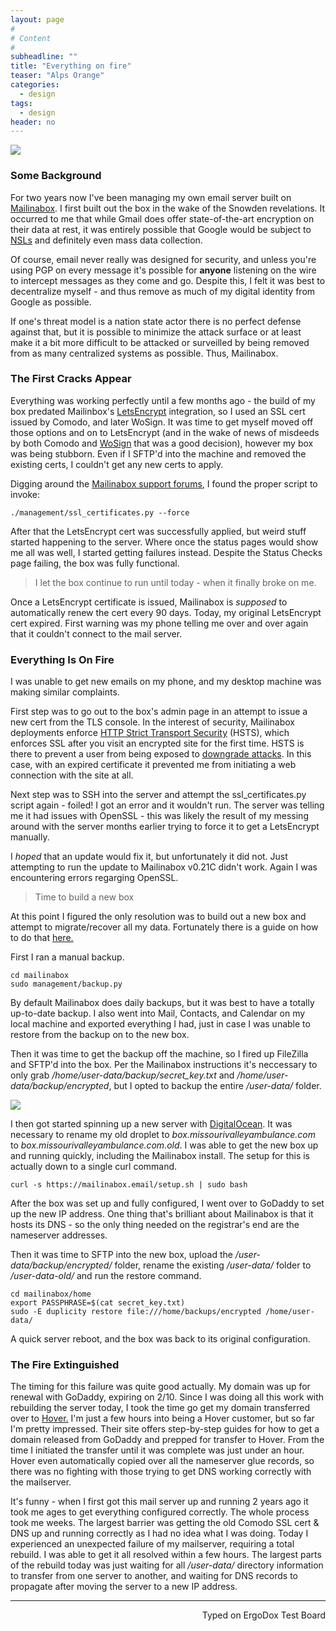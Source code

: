 ```yaml
---
layout: page
#
# Content
#
subheadline: ""
title: "Everything on fire"
teaser: "Alps Orange"
categories:
  - design
tags:
  - design
header: no
---
```


![](http://imgur.com/8HYmOEt.jpg)

### Some Background

For two years now I've been managing my own email server built on [Mailinabox](https://mailinabox.email/). I first built out the box in the wake of the Snowden revelations. It occurred to me that while Gmail does offer state-of-the-art encryption on their data at rest, it was entirely possible that Google would be subject to [NSLs](https://en.wikipedia.org/wiki/National_security_letter) and definitely even mass data collection.

Of course, email never really was designed for security, and unless you're using PGP on every message it's possible for **anyone** listening on the wire to intercept messages as they come and go. Despite this, I felt it was best to decentralize myself - and thus remove as much of my digital identity from Google as possible.

If one's threat model is a nation state actor there is no perfect defense against that, but it is possible to minimize the attack surface or at least make it a bit more difficult to be attacked or surveilled by being removed from as many centralized systems as possible. Thus, Mailinabox.

### The First Cracks Appear

Everything was working perfectly until a few months ago - the build of my box predated Mailinbox's [LetsEncrypt](https://letsencrypt.org/) integration, so I used an SSL cert issued by Comodo, and later WoSign. It was time to get myself moved off those options and on to LetsEncrypt (and in the wake of news of misdeeds by both Comodo and [WoSign](https://blog.mozilla.org/security/2016/10/24/distrusting-new-wosign-and-startcom-certificates/) that was a good decision), however my box was being stubborn. Even if I SFTP'd into the machine and removed the existing certs, I couldn't get any new certs to apply.

Digging around the [Mailinabox support forums](https://discourse.mailinabox.email/), I found the proper script to invoke:

```
./management/ssl_certificates.py --force
```

After that the LetsEncrypt cert was successfully applied, but weird stuff started happening to the server. Where once the status pages would show me all was well, I started getting failures instead. Despite the Status Checks page failing, the box was fully functional.

> I let the box continue to run until today - when it finally broke on me.

Once a LetsEncrypt certificate is issued, Mailinabox is _supposed_ to automatically renew the cert every 90 days. Today, my original LetsEncrypt cert expired. First warning was my phone telling me over and over again that it couldn't connect to the mail server.

### Everything Is On Fire

I was unable to get new emails on my phone, and my desktop machine was making similar complaints.

First step was to go out to the box's admin page in an attempt to issue a new cert from the TLS console. In the interest of security, Mailinabox deployments enforce [HTTP Strict Transport Security](https://en.wikipedia.org/wiki/HTTP_Strict_Transport_Security) (HSTS), which enforces SSL after you visit an encrypted site for the first time. HSTS is there to prevent a user from being exposed to [downgrade attacks](https://en.wikipedia.org/wiki/Downgrade_attack). In this case, with an expired certificate it prevented me from initiating a web connection with the site at all.

Next step was to SSH into the server and attempt the ssl_certificates.py script again - foiled! I got an error and it wouldn't run. The server was telling me it had issues with OpenSSL - this was likely the result of my messing around with the server months earlier trying to force it to get a LetsEncrypt manually.

I _hoped_ that an update would fix it, but unfortunately it did not. Just attempting to run the update to Mailinabox v0.21C didn't work. Again I was encountering errors regarging OpenSSL.

> Time to build a new box

At this point I figured the only resolution was to build out a new box and attempt to migrate/recover all my data. Fortunately there is a guide on how to do that [here.](https://mailinabox.email/maintenance.html#moving-boxes)

First I ran a manual backup.

```
cd mailinabox
sudo management/backup.py
```

By default Mailinabox does daily backups, but it was best to have a totally up-to-date backup. I also went into Mail, Contacts, and Calendar on my local machine and exported everything I had, just in case I was unable to restore from the backup on to the new box.

Then it was time to get the backup off the machine, so I fired up FileZilla and SFTP'd into the box. Per the Mailinabox instructions it's neccessary to only grab _/home/user-data/backup/secret_key.txt_ and _/home/user-data/backup/encrypted_, but I opted to backup the entire _/user-data/_ folder.

![](http://imgur.com/td2P77x.jpg)

I then got started spinning up a new server with [DigitalOcean](https://www.digitalocean.com/). It was necessary to rename my old droplet to _box.missourivalleyambulance.com_ to _box.missourivalleyambulance.com.old_. I was able to get the new box up and running quickly, including the Mailinabox install. The setup for this is actually down to a single curl command.

```
curl -s https://mailinabox.email/setup.sh | sudo bash
```

After the box was set up and fully configured, I went over to GoDaddy to set up the new IP address. One thing that's brilliant about Mailinabox is that it hosts its DNS - so the only thing needed on the registrar's end are the nameserver addresses.

Then it was time to SFTP into the new box, upload the _/user-data/backup/encrypted/_ folder, rename the existing _/user-data/_ folder to _/user-data-old/_ and run the restore command.

```
cd mailinabox/home
export PASSPHRASE=$(cat secret_key.txt)
sudo -E duplicity restore file:///home/backups/encrypted /home/user-data/
```

A quick server reboot, and the box was back to its original configuration.

### The Fire Extinguished

The timing for this failure was quite good actually. My domain was up for renewal with GoDaddy, expiring on 2/10. Since I was doing all this work with rebuilding the server today, I took the time go get my domain transferred over to [Hover.](https://www.hover.com/) I'm just a few hours into being a Hover customer, but so far I'm pretty impressed. Their site offers step-by-step guides for how to get a domain released from GoDaddy and prepped for transfer to Hover. From the time I initiated the transfer until it was complete was just under an hour. Hover even automatically copied over all the nameserver glue records, so there was no fighting with those trying to get DNS working correctly with the mailserver.

It's funny - when I first got this mail server up and running 2 years ago it took me ages to get everything configured correctly. The whole process took me weeks. The largest barrier was getting the old Comodo SSL cert & DNS up and running correctly as I had no idea what I was doing. Today I experienced an unexpected failure of my mailserver, requiring a total rebuild. I was able to get it all resolved within a few hours. The largest parts of the rebuild today was just waiting for all _/user-data/_ directory information to transfer from one server to another, and waiting for DNS records to propagate after moving the server to a new IP address.

---
<p align="right">Typed on ErgoDox Test Board</p
